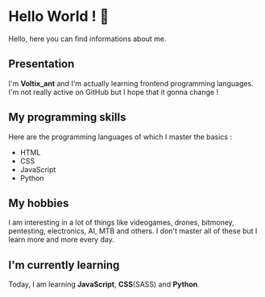 <!---
- 👋 Hi, I’m @Voltix-ant
- 👀 I’m interested in ...
- 🌱 I’m currently learning ...
- 💞️ I’m looking to collaborate on ...
- 📫 How to reach me ...
--->

<!---
Voltix-ant/Voltix-ant is a ✨ special ✨ repository because its `README.md` (this file) appears on your GitHub profile.
You can click the Preview link to take a look at your changes.
--->

# Hello World ! 👋
Hello, here you can find informations about me.
## Presentation
I'm **Voltix_ant** and I'm actually learning frontend programming languages. I'm not really active on GitHub but I hope that it gonna change !

## My programming skills
Here are the programming languages of which I master the basics :
- HTML
- CSS
- JavaScript
- Python

## My hobbies
I am interesting in a lot of things like videogames, drones, bitmoney, pentesting, electronics, AI, MTB and others. I don't master all of these but I learn more and more every day.

## I'm currently learning
Today, I am learning **JavaScript**, **CSS**(SASS) and **Python**.
